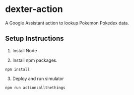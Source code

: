 # dexter-action
A Google Assistant action to lookup Pokemon Pokedex data.

## Setup Instructions
 1. Install Node

 2. Install npm packages.

```
npm install
```

 3. Deploy and run simulator 

```
npm run action:allthethings
```
